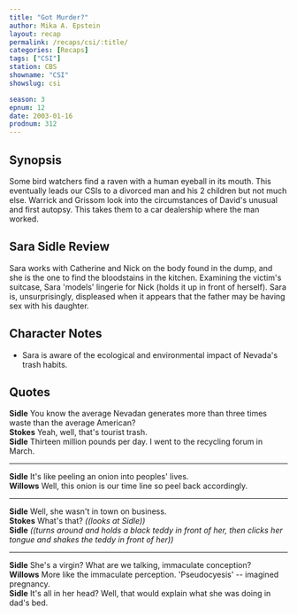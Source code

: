 ```yaml
---
title: "Got Murder?"
author: Mika A. Epstein
layout: recap
permalink: /recaps/csi/:title/
categories: [Recaps]
tags: ["CSI"]
station: CBS
showname: "CSI"
showslug: csi

season: 3
epnum: 12
date: 2003-01-16
prodnum: 312  
---
```


## Synopsis

Some bird watchers find a raven with a human eyeball in its mouth. This eventually leads our CSIs to a divorced man and his 2 children but not much else. Warrick and Grissom look into the circumstances of David's unusual and first autopsy. This takes them to a car dealership where the man worked.

## Sara Sidle Review

Sara works with Catherine and Nick on the body found in the dump, and she is the one to find the bloodstains in the kitchen. Examining the victim's suitcase, Sara 'models' lingerie for Nick (holds it up in front of herself). Sara is, unsurprisingly, displeased when it appears that the father may be having sex with his daughter.

## Character Notes

* Sara is aware of the ecological and environmental impact of Nevada's trash habits.

## Quotes

**Sidle** You know the average Nevadan generates more than three times waste than the average American?  
**Stokes** Yeah, well, that's tourist trash.  
**Sidle** Thirteen million pounds per day. I went to the recycling forum in March.  

- - -

**Sidle** It's like peeling an onion into peoples' lives.  
**Willows** Well, this onion is our time line so peel back accordingly.  

- - -

**Sidle** Well, she wasn't in town on business.  
**Stokes** What's that? _((looks at Sidle))_  
**Sidle** _((turns around and holds a black teddy in front of her, then clicks her tongue and shakes the teddy in front of her))_  

- - -

**Sidle** She's a virgin? What are we talking, immaculate conception?  
**Willows** More like the immaculate perception. 'Pseudocyesis' -- imagined pregnancy.  
**Sidle** It's all in her head? Well, that would explain what she was doing in dad's bed.

